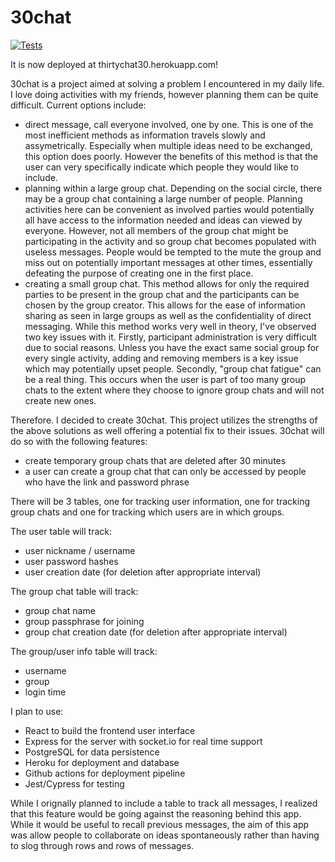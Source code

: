 # 30chat

[![Tests](https://github.com/xavier-kong/30-chat/actions/workflows/test.yml/badge.svg)](https://github.com/xavier-kong/30-chat/actions/workflows/test.yml)

It is now deployed at thirtychat30.herokuapp.com!

30chat is a project aimed at solving a problem I encountered in my daily life. I love doing activities with my friends, however planning them can be quite difficult.
Current options include:

- direct message, call everyone involved, one by one. This is one of the most inefficient methods as information travels slowly and assymetrically. Especially when multiple ideas need to be exchanged, this option does poorly. However the benefits of this method is that the user can very specifically indicate which people they would like to include.
- planning within a large group chat. Depending on the social circle, there may be a group chat containing a large number of people. Planning activities here can be convenient as involved parties would potentially all have access to the information needed and ideas can viewed by everyone. However, not all members of the group chat might be participating in the activity and so group chat becomes populated with useless messages. People would be tempted to the mute the group and miss out on potentially important messages at other times, essentially defeating the purpose of creating one in the first place.
- creating a small group chat. This method allows for only the required parties to be present in the group chat and the participants can be chosen by the group creator. This allows for the ease of information sharing as seen in large groups as well as the confidentiality of direct messaging. While this method works very well in theory, I've observed two key issues with it. Firstly, participant administration is very difficult due to social reasons. Unless you have the exact same social group for every single activity, adding and removing members is a key issue which may potentially upset people. Secondly, "group chat fatigue" can be a real thing. This occurs when the user is part of too many group chats to the extent where they choose to ignore group chats and will not create new ones.

Therefore. I decided to create 30chat. This project utilizes the strengths of the above solutions as well offering a potential fix to their issues. 30chat will do so with the following features:

- create temporary group chats that are deleted after 30 minutes
- a user can create a group chat that can only be accessed by people who have the link and password phrase

There will be 3 tables, one for tracking user information, one for tracking group chats and one for tracking which users are in which groups.

The user table will track:

- user nickname / username
- user password hashes
- user creation date (for deletion after appropriate interval)

The group chat table will track:

- group chat name
- group passphrase for joining
- group chat creation date (for deletion after appropriate interval)

The group/user info table will track:

- username
- group
- login time

I plan to use:

- React to build the frontend user interface
- Express for the server with socket.io for real time support
- PostgreSQL for data persistence
- Heroku for deployment and database
- Github actions for deployment pipeline
- Jest/Cypress for testing

While I orignally planned to include a table to track all messages, I realized that this feature would be going against the reasoning behind this app. While it would be useful to recall previous messages, the aim of this app was allow people to collaborate on ideas spontaneously rather than having to slog through rows and rows of messages.
